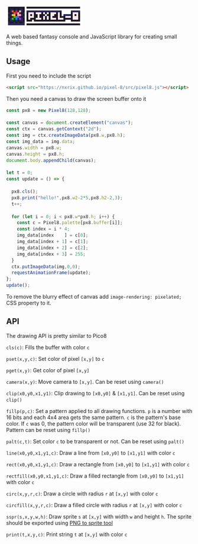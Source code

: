 <img src="./icon.png" alt="Pixel-8" style="width:205px">

A web based fantasy console and JavaScript library for creating small things.

## Usage

First you need to include the script
```html
<script src="https://nxrix.github.io/pixel-8/src/pixel8.js"></script>
```

Then you need a canvas to draw the screen buffer onto it
```js
const px8 = new Pixel8(128,128);

const canvas = document.createElement("canvas");
const ctx = canvas.getContext("2d");
const img = ctx.createImageData(px8.w,px8.h);
const img_data = img.data;
canvas.width = px8.w;
canvas.height = px8.h;
document.body.appendChild(canvas);

let t = 0;
const update = () => {

  px8.cls();
  px8.print("hello!",px8.w2-2*5,px8.h2-2,3);
  t++;

  for (let i = 0; i < px8.w*px8.h; i++) {
    const c = Pixel8.palette[px8.buffer[i]];
    const index = i * 4;
    img_data[index    ] = c[0];
    img_data[index + 1] = c[1];
    img_data[index + 2] = c[2];
    img_data[index + 3] = 255;
  }
  ctx.putImageData(img,0,0);
  requestAnimationFrame(update);
};
update();
```
To remove the blurry effect of canvas add `image-rendering: pixelated;` CSS property to it.

## API

The drawing API is pretty similar to Pico8

`cls(c)`: Fills the buffer with color `c`

`pset(x,y,c)`: Set color of pixel `[x,y]` to `c`

`pget(x,y)`: Get color of pixel `[x,y]`

`camera(x,y)`: Move camera to `[x,y]`. Can be reset using `camera()`

`clip(x0,y0,x1,y1)`: Clip drawing to `[x0,y0]` & `[x1,y1]`. Can be reset using `clip()`

`fillp(p,c)`: Set a pattern applied to all drawing functions. `p` is a number with 16 bits and each 4x4 area gets the same pattern. `c` is the pattern's base color. If `c` was 0, the pattern color will be transparent (use 32 for black). Pattern can be reset using `fillp()`

`palt(c,t)`: Set color `c` to be transparent or not. Can be reset using `palt()`

`line(x0,y0,x1,y1,c)`: Draw a line from `[x0,y0]` to `[x1,y1]` with color `c`

`rect(x0,y0,x1,y1,c)`: Draw a rectangle from `[x0,y0]` to `[x1,y1]` with color `c`

`rectfill(x0,y0,x1,y1,c)`: Draw a filled rectangle from `[x0,y0]` to `[x1,y1]` with color `c`

`circ(x,y,r,c)`: Draw a circle with radius `r` at `[x,y]` with color `c`

`circfill(x,y,r,c)`: Draw a filled circle with radius `r` at `[x,y]` with color `c`

`sspr(s,x,y,w,h)`: Draw sprite `s` at `[x,y]` with width `w` and height `h`. The sprite should be exported using [PNG to sprite tool](./)

`print(t,x,y,c)`: Print string `t` at `[x,y]` with color `c`
